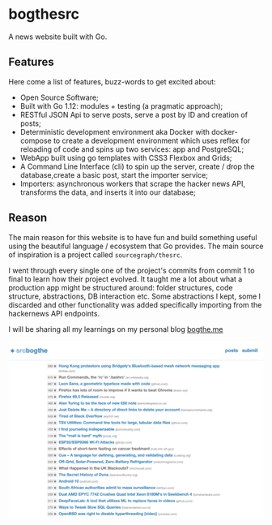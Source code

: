 # bogthesrc 

A news website built with Go.

## Features
Here come a list of features, buzz-words to get excited about:
- Open Source Software; 
- Built with Go 1.12: modules + testing (a pragmatic approach);
- RESTful JSON Api to serve posts, serve a post by ID and creation of posts;
- Deterministic development environment aka Docker with docker-compose to create a development environment which uses reflex for reloading of code and spins up two services: app and PostgreSQL; 
- WebApp built using go templates with CSS3 Flexbox and Grids;
- A Command Line Interface (cli) to spin up the server, create / drop the database,create a basic post, start the importer service;
- Importers: asynchronous workers that scrape the hacker news API, transforms the data, and inserts it into our database;

## Reason
The main reason for this website is to have fun and build something useful using the beautiful language / ecosystem that Go provides. The main source of inspiration is a project called `sourcegraph/thesrc`. 

I went through every single one of the project's commits from commit 1 to final to learn how their project evolved. It taught me a lot about what a production app might be structured around: folder structures, code structure, abstractions, DB interaction etc. Some abstractions I kept, some I discarded and other functionality was added specifically importing from the hackernews API endpoints. 

I will be sharing all my learnings on my personal blog [bogthe.me]("https://bogthe.me/")

![Alt text](./bogthesrc.png?raw=true "Title")
